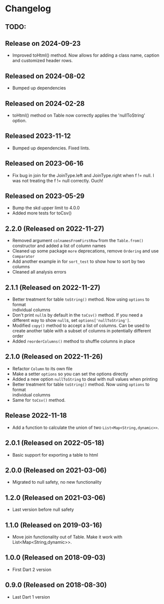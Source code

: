 # Changelog

## TODO:

## Release on 2024-09-23
- Improved toHtml() method.  Now allows for adding a class name, caption and 
  customized header rows. 

## Released on 2024-08-02
- Bumped up dependencies

## Released on 2024-02-28
- toHtml() method on Table now correctly applies the 'nullToString' option.

## Released 2023-11-12
- Bumped up dependencies.  Fixed lints.

## Released on 2023-06-16
- Fix bug in join for the JoinType.left and JoinType.right when f != null.
  I was not treating the f != null correctly.  Ouch!

## Released on 2023-05-29
- Bump the skd upper limit to 4.0.0
- Added more tests for toCsv()

## 2.2.0 (Released on 2022-11-27)
- Removed argument `colnamesFromFirstRow` from the `Table.from()` constructor and 
  added a list of column names    
- Cleaned up some package `more` deprecations, remove `Ordering` and use `Comparator`
- Add another example in for `sort_test` to show how to sort by two columns
- Cleaned all analysis errors

## 2.1.1 (Released on 2022-11-27)
- Better treatment for table `toString()` method.  Now using `options` to format  
  individual columns
- Don't print `null`s by default in the `toCsv()` method.  If you need a
  different way to show `null`s, set `options['nullToString']`.
- Modified `copy()` method to accept a list of columns.  Can be used to create 
  another table with a subset of columns in potentially different order
- Added `reorderColumns()` method to shuffle columns in place

## 2.1.0 (Released on 2022-11-26)
- Refactor `Column` to its own file
- Make a setter `options` so you can set the options directly
- Added a new option `nullToString` to deal with null values when printing 
- Better treatment for table `toString()` method.  Now using `options` to format  
individual columns
- Same for `toCsv()` method.  

## Release 2022-11-18
- Add a function to calculate the union of two `List<Map<String,dynamic>>`.   

## 2.0.1 (Released on 2022-05-18)
- Basic support for exporting a table to html

## 2.0.0 (Released on 2021-03-06)
- Migrated to null safety, no new functionality

## 1.2.0 (Released on 2021-03-06)
- Last version before null safety

## 1.1.0 (Released on 2019-03-16)
- Move join functionality out of Table.  Make it work with List<Map<String,dynamic>>.

## 1.0.0 (Released on 2018-09-03)
- First Dart 2 version

## 0.9.0 (Released on 2018-08-30)
- Last Dart 1 version
